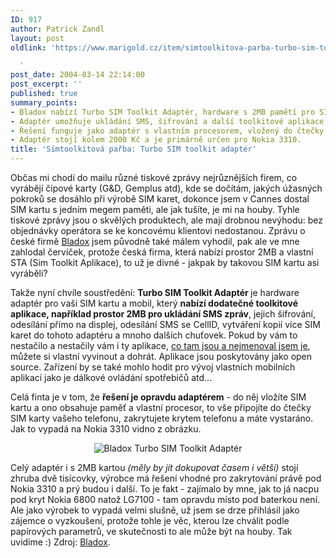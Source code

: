 ```yaml
---
ID: 917
author: Patrick Zandl
layout: post
oldlink: 'https://www.marigold.cz/item/simtoolkitova-parba-turbo-sim-toolkit-adapter

  '
post_date: 2004-03-14 22:14:00
post_excerpt: ''
published: true
summary_points:
- Bladox nabízí Turbo SIM Toolkit Adaptér, hardware s 2MB pamětí pro SIM karty.
- Adaptér umožňuje ukládání SMS, šifrování a další toolkitové aplikace.
- Řešení funguje jako adaptér s vlastním procesorem, vložený do čtečky SIM.
- Adaptér stojí kolem 2000 Kč a je primárně určen pro Nokia 3310.
title: 'Simtoolkitová pařba: Turbo SIM toolkit adaptér'
---
```


<p>
Občas mi chodí do mailu různé tiskové zprávy nejrůznějších firem, co vyrábějí čipové karty (G&amp;D, Gemplus&#160;atd), kde se dočítám, jakých úžasných pokroků se dosáhlo při výrobě SIM karet, dokonce jsem v Cannes dostal SIM kartu s jedním megem paměti, ale jak tušíte, je mi na houby. Tyhle tiskové zprávy jsou o skvělých produktech, ale mají drobnou nevýhodu: bez objednávky operátora se ke koncovému klientovi nedostanou. Zprávu o české firmě <A href="http://www.bladox.cz/" target=_blank>Bladox</A> jsem původně také málem vyhodil, pak ale ve mne zahlodal červíček, protože česká firma, která nabízí prostor 2MB a vlastní STA (Sim Toolkit Aplikace), to už je divné - jakpak by takovou SIM kartu asi vyráběli?</p>

<p>
Takže nyní chvíle soustředění: <STRONG>Turbo SIM Toolkit Adaptér </STRONG>je hardware adaptér pro vaši SIM kartu a mobil, který <STRONG>nabízí dodatečné toolkitové aplikace, například prostor 2MB pro ukládání SMS zpráv</STRONG>, jejich šifrování, odesílání přímo na displej, odesílání SMS se CellID,&#160;vytváření kopií více SIM karet do tohoto adaptéru&#160;a mnoho dalších chuťovek. Pokud by vám to nestačilo a nestačily vám i ty aplikace, <A href="http://www.bladox.cz/apps.php?lang=cz" target=_blank>co tam jsou a nejmenoval jsem je</A>, můžete si vlastní vyvinout a dohrát. Aplikace jsou poskytovány jako open source. Zařízení by se také mohlo hodit pro vývoj vlastních mobilních aplikací jako je dálkové ovládání spotřebičů atd... </p>

<p>
Celá finta je v tom, že <STRONG>řešení je opravdu adaptérem</STRONG> - do něj vložíte SIM kartu a ono obsahuje paměť a vlastní procesor, to vše připojíte do čtečky SIM karty vašeho telefonu, zakrytujete krytem telefonu a máte vystaráno. Jak to vypadá na Nokia 3310 vidno z obrázku. </p>

<P align=center><IMG alt="Bladox Turbo SIM Toolkit Adaptér" src="/wp-content/uploads/preview/bladox.jpg"></p>

<p>
Celý adaptér&#160;i s 2MB kartou <EM>(měly by jít dokupovat časem i větší)</EM> stojí zhruba dvě tisícovky, výrobce má řešení vhodné pro zakrytování právě pod Nokia 3310 a prý budou i další. To je fakt - zajímalo by mne, jak to já nacpu pod kryt Nokia 6800 natož LG7100 - tam opravdu místo pod baterkou není. Ale jako výrobek to vypadá velmi slušně, už jsem se drze přihlásil jako zájemce o vyzkoušení, protože tohle je věc, kterou lze chválit podle papírových parametrů, ve skutečnosti to ale může být na houby. Tak uvidíme :) Zdroj: <A href="http://www.bladox.cz/" target=_blank>Bladox</A>.</p>